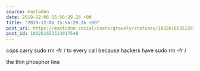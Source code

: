 ```yaml
---
source: mastodon
date: 2019-12-06 15:56:29.26 +00
title: "2019-12-06 15:56:29.26 +00"
post_uri: https://mastodon.social/users/gravely/statuses/103261653513917548
post_id: 103261653513917548
---
```

cops carry sudo rm -fr / to every call because hackers have sudo rm -fr /

the thin phosphor line


